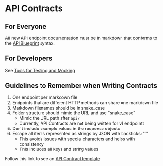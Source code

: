 # API Contracts

## For Everyone
All new API endpoint documentation must be in markdown that conforms to the [API Blueprint](https://apiblueprint.org/) syntax.


## For Developers
See [Tools for Testing and Mocking](tools-for-contracts.md)

## Guidelines to Remember when Writing Contracts
1. One endpoint per markdown file
1. Endpoints that are different HTTP methods can share one markdown file
1. Markdown filenames should be in snake_case
1. Folder structure should mimic the URL and use "snake_case"
    - Mimic the URL path after `api/`
    - Currently, API Contracts are not being written for v1 endpoints
1. Don't include example values in the response objects
1. Escape all items represented as strings by JSON with backticks: "\`"
    - This avoids issues with special characters and helps with consistency
    - This includes all keys and string values

Follow this link to see an [API Contract template](template.md)
